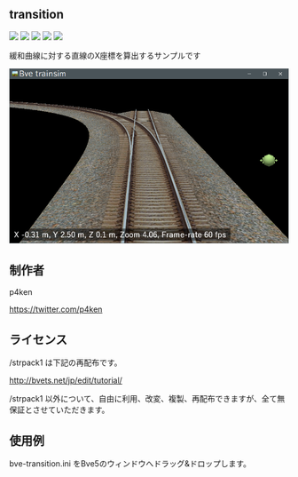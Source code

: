 ## transition
![](https://img.shields.io/badge/Bve5.7-対応-success) ![](https://img.shields.io/badge/Bve5.8-対応-success) ![](https://img.shields.io/badge/Bve6.0-対応-success) ![](https://img.shields.io/badge/-%E8%B7%AF%E7%B7%9Aのみ-informational) ![](https://img.shields.io/badge/-%E8%BB%8A%E4%B8%A1%E3%81%AA%E3%81%97-inactive)

緩和曲線に対する直線のX座標を算出するサンプルです

![スクリーンショット](https://github.com/p4ken/bve-transition/blob/master/ss.png)

## 制作者
p4ken

https://twitter.com/p4ken

## ライセンス
/strpack1 は下記の再配布です。

http://bvets.net/jp/edit/tutorial/

/strpack1 以外について、自由に利用、改変、複製、再配布できますが、全て無保証とさせていただきます。

## 使用例
bve-transition.ini をBve5のウィンドウへドラッグ&ドロップします。
